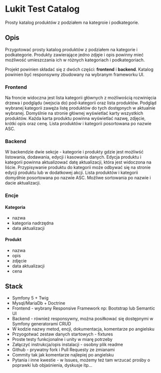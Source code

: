 # Lukit Test Catalog
Prosty katalog produktów z podziałem na kategroie i podkategorie.

## Opis

Przygotować prosty katalog produktów z podziałem na kategorie i podkategorie. 
Produkty zawierające jedno zdjęie i opis powinny mieć możliwość umieszczania ich w różnych kategoriach i podkategoriach.

Projekt powinien składać się z dwóch części: **frontend** i **backend**.
Katalog powinien być responsywny zbudowany na wybranym frameworku UI.

### Frontend

Na froncie widoczna jest lista kategorii głównych z możliwością rozwinięcia drzewa i podglądu (wejscia do) pod-kategorii oraz lista produktów.
Podgląd wybranej kategorii zawęża listę produktów do tych dostępnych w aktualnie wybranej.
Domyślnie na stronie głównej wyświetlać karty wszystkich produktów. 
Każda karta produktu powinna wyświetlać nazwę, zdjęcie, krótki opis oraz cenę.
Lista produktów i kategorii posortowana po nazwie ASC.

### Backend

W backendzie dwie sekcje - kategorie i produkty gdzie jest możliwść listowania, dodawania, edycji i kasowania danych.
Edycja produktu i kategorii powinna aktualizować datę aktualizacji, która jest widoczona na liście.
Przypisywanie produktu do kategorii może odbywać się na stronie edycji produktu lub w dodatkowej akcji.
Lista produktów i kategorii domyśłnie posortowana po nazwie ASC. Możliwe sortowania po nazwie i dacie aktualizacji.

### Encje

#### Kategoria

- nazwa
- kategoria nadrzędna
- data aktualizacji

#### Produkt

- nazwa 
- opis
- zdjęcie
- data aktualizacji
- cena

## Stack

- Symfony 5 + Twig
- Mysql/MariaDb + Doctrine
- Frontend - wybrany Responsive Framework np: Bootstrap lub Semantic UI
- Backend - również responsywny, można posiłkować się dostępnymi w Symfony generatorami CRUD
- W kodzie nazwy metod, encji, dokumentacja, komentarze po angielsku
- Przyogotwać zestaw danych startowych - fixtures
- Proste testy funkcjonalne i unity w miarę potrzeby
- Załączyć instrukcja/opis instalacji - osobny plik readme
- Github - prywatny fork i Pull Requesty ze zmianami
- Commity tak jak komentarze najlepiej po angielsku
- Pytania i inne kwestie - w Issues, możemy też tam wrzucać prośby o poprawki lub objaśnienia, dyskusje itp...
